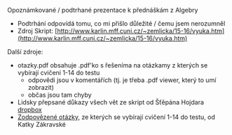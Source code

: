 Opoznámkované / podtrhané prezentace k přednáškám z Algebry
- Podtrhání odpovídá tomu, co mi přišlo důležité / čemu jsem nerozumněl
- Zdroj Skript: [http://www.karlin.mff.cuni.cz/~zemlicka/15-16/vyuka.htm](http://www.karlin.mff.cuni.cz/~zemlicka/15-16/vyuka.htm)

Další zdroje:
- otazky.pdf obsahuje .pdf'ko s řešeníma na otázkamy z kterých se vybírají cvičení 1-14 do testu
  - odpovědi jsou v komentářích (tj. je třeba .pdf viewer, který to umí zobrazit)
  - občas jsou tam chyby
- Lidsky přepsané důkazy všech vět ze skript od Šťěpána Hojdara [dropbox](https://www.dropbox.com/sh/c6h7e5aasz6hfyq/AAC9yDuEa_Esvnz4_8h7eznka?dl=1)
- [Zodpovězené otázky](http://atrey.karlin.mff.cuni.cz/~katka/skola/algebra/zkouskove-otazky.pdf), ze kterých se vybírají cvičení 1-14 do testu, od Katky Zákravské
